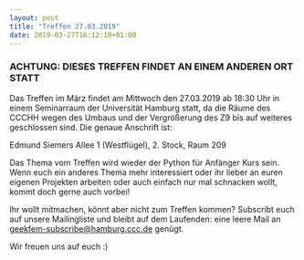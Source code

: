 ```yaml
---
layout: post
title: "Treffen 27.03.2019"
date: 2019-03-27T16:12:10+01:00
---
```


### ACHTUNG: DIESES TREFFEN FINDET AN EINEM ANDEREN ORT STATT

Das Treffen im März findet am Mittwoch den 27.03.2019 ab 18:30 Uhr in
einem Seminarraum der Universität Hamburg statt, da die Räume des
CCCHH wegen des Umbaus und der Vergrößerung des Z9 bis auf weiteres
geschlossen sind. Die genaue Anschrift ist:

Edmund Siemers Allee 1 (Westflügel), 2. Stock, Raum 209

Das Thema vom Treffen wird wieder der Python für Anfänger Kurs
sein. Wenn euch ein anderes Thema mehr interessiert oder ihr lieber an
euren eigenen Projekten arbeiten oder auch einfach nur mal schnacken
wollt, kommt doch gerne auch vorbei!

Ihr wollt mitmachen, könnt aber nicht zum Treffen kommen? Subscribt
euch auf unsere Mailingliste und bleibt auf dem Laufenden: eine leere
Mail an geekfem-subscribe@hamburg.ccc.de genügt.

Wir freuen uns auf euch :)